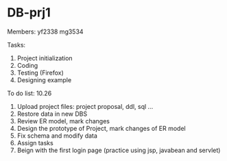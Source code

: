 DB-prj1
=======
Members:
yf2338
mg3534

Tasks:
1. Project initialization
2. Coding
3. Testing (Firefox)
4. Designing example


To do list:
10.26
1. Upload project files: project proposal, ddl, sql ...
2. Restore data in new DBS
3. Review ER model, mark changes
4. Design the prototype of Project, mark changes of ER model
5. Fix schema and modify data
6. Assign tasks
7. Beign with the first login page (practice using jsp, javabean and servlet)
